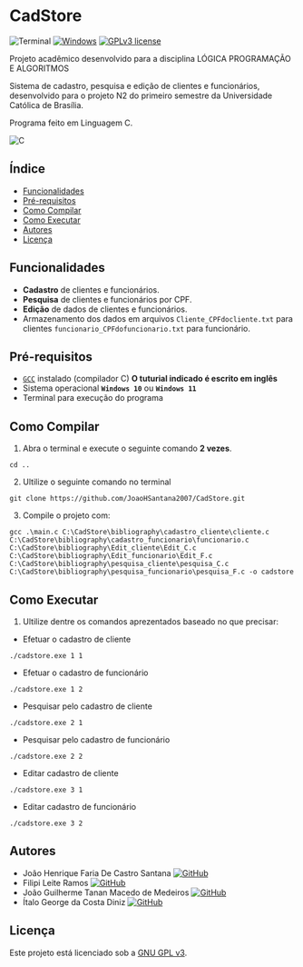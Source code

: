 # CadStore

![Terminal](https://badgen.net/badge/icon/terminal?icon=terminal&label)
[![Windows](https://badgen.net/badge/icon/windows?icon=windows&label)](https://microsoft.com/windows/)
[![GPLv3 license](https://img.shields.io/badge/License-GPLv3-blue.svg)](http://perso.crans.org/besson/LICENSE.html)

Projeto acadêmico desenvolvido para a disciplina LÓGICA PROGRAMAÇÃO E ALGORITMOS

Sistema de cadastro, pesquisa e edição de clientes e funcionários, desenvolvido para o projeto N2 do primeiro semestre da Universidade Católica de Brasília.

Programa feito em Linguagem C.

![C](https://img.shields.io/badge/c-%2300599C.svg?style=for-the-badge&logo=c&logoColor=white)

## Índice

- [Funcionalidades](#funcionalidades)
- [Pré-requisitos](#pré-requisitos)
- [Como Compilar](#como-compilar)
- [Como Executar](#como-executar)
- [Autores](#autores)
- [Licença](#licença)

## Funcionalidades

- **Cadastro** de clientes e funcionários.
- **Pesquisa** de clientes e funcionários por CPF.
- **Edição** de dados de clientes e funcionários.
- Armazenamento dos dados em arquivos `Cliente_CPFdocliente.txt` para clientes `funcionario_CPFdofuncionario.txt` para funcionário.

## Pré-requisitos

- [`GCC`](https://phoenixnap.com/kb/install-gcc-windows) instalado (compilador C) **O tuturial indicado é escrito em inglês**
- Sistema operacional **`Windows 10`** ou **`Windows 11`** 
- Terminal para execução do programa

## Como Compilar

1. Abra o terminal e execute o seguinte comando **2 vezes**.
```
cd ..
```
2. Ultilize o seguinte comando no terminal 
```
git clone https://github.com/JoaoHSantana2007/CadStore.git
```
3. Compile o projeto com:

```
gcc .\main.c C:\CadStore\bibliography\cadastro_cliente\cliente.c C:\CadStore\bibliography\cadastro_funcionario\funcionario.c C:\CadStore\bibliography\Edit_cliente\Edit_C.c C:\CadStore\bibliography\Edit_funcionario\Edit_F.c C:\CadStore\bibliography\pesquisa_cliente\pesquisa_C.c C:\CadStore\bibliography\pesquisa_funcionario\pesquisa_F.c -o cadstore
```

## Como Executar

1. Ultilize dentre os comandos aprezentados baseado no que precisar:

- Efetuar o cadastro de cliente
```
./cadstore.exe 1 1   
```
- Efetuar o cadastro de funcionário
```
./cadstore.exe 1 2   
```
- Pesquisar pelo cadastro de cliente
```
./cadstore.exe 2 1   
```
- Pesquisar pelo cadastro de funcionário
```
./cadstore.exe 2 2   
```
- Editar cadastro de cliente
```
./cadstore.exe 3 1   
```
- Editar cadastro de funcionário
```
./cadstore.exe 3 2   
```

## Autores

- João Henrique Faria De Castro Santana
[![GitHub](https://badgen.net/badge/icon/github?icon=github&label)](https://github.com/JoaoHSantana2007)
- Filipi Leite Ramos 
[![GitHub](https://badgen.net/badge/icon/github?icon=github&label)](https://github.com/Felps-26)
- João Guilherme Tanan Macedo de Medeiros
[![GitHub](https://badgen.net/badge/icon/github?icon=github&label)](https://github.com/joaotanan)
- Ítalo George da Costa Diniz
[![GitHub](https://badgen.net/badge/icon/github?icon=github&label)](https://github.com/Diniz018)




## Licença

Este projeto está licenciado sob a [GNU GPL v3](LICENSE).